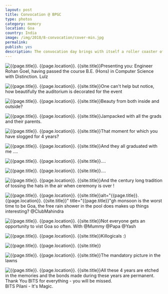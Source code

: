 ```yaml
---
layout: post
title: Convocation @ BPGC
type: photos
category: memory
location: Goa
country: India
image: /img/2018/8-convocation/cover-min.jpg 
permalink: 
publish: yes
description: The convocation day brings with itself a roller coaster of emotions and is a time for celebration and joy. The time when the grads don the graduation gown and wear the mortarboards as a sign of (academic) excellence. It is without a doubt, one of the most important moments in a person's life. 
---
```

<!-- http://compressjpeg.com -->
<!-- http://compressimage.toolur.com/ 1024, 400-->

<p class="center"><img src="{{site.baseurl}}/img/2018/8-convocation/1.jpg" alt="{{page.title}}. {{page.location}}. {{site.title}}" title="{{page.title}}">Presenting you: Engineer Rohan Goel, having passed the course B.E. (Hons) in Computer Science with Distinction. Lulz</p>

<p class="center"><img src="{{site.baseurl}}/img/2018/8-convocation/3.jpg" alt="{{page.title}}. {{page.location}}. {{site.title}}" title="{{page.title}}">One can't help but notice, how beautifully the auditorium is decorated for the event<p>

<p class="center"><img src="{{site.baseurl}}/img/2018/8-convocation/2.jpg" alt="{{page.title}}. {{page.location}}. {{site.title}}" title="{{page.title}}">Beauty from both inside and outside?</p>

<p class="center"><img src="{{site.baseurl}}/img/2018/8-convocation/3.1.jpg" alt="{{page.title}}. {{page.location}}. {{site.title}}" title="{{page.title}}">Jampacked with all the grads and their parents.</p>

<!-- <p class="center"><img src="{{site.baseurl}}/img/2018/8-convocation/4.jpg" alt="{{page.title}}. {{page.location}}. {{site.title}}" title="{{page.title}}">This is the terrain that you're greeted with at the base of the hill - it definitely will be one heck of a trek?</p> -->


<p class="center"><img src="{{site.baseurl}}/img/2018/8-convocation/5.1.jpg" alt="{{page.title}}. {{page.location}}. {{site.title}}" title="{{page.title}}">That moment for which you have slogged for 4 years?</p>

<p class="center"><img src="{{site.baseurl}}/img/2018/8-convocation/5.jpg" alt="{{page.title}}. {{page.location}}. {{site.title}}" title="{{page.title}}">And they all graduated with me ....</p>

<p class="center"><img src="{{site.baseurl}}/img/2018/8-convocation/6.jpg" alt="{{page.title}}. {{page.location}}. {{site.title}}" title="{{page.title}}">....</p>

<p class="center"><img src="{{site.baseurl}}/img/2018/8-convocation/7.jpg" alt="{{page.title}}. {{page.location}}. {{site.title}}" title="{{page.title}}">....</p>

<p class="center"><img src="{{site.baseurl}}/img/2018/8-convocation/8.1.jpg" alt="{{page.title}}. {{page.location}}. {{site.title}}" title="{{page.title}}">And the century long tradition of tossing the hats in the air when ceremony is over !</p>

<p class="center"><img src="{{site.baseurl}}/img/2018/8-convocation/8.jpg" alt="{{page.title}}. {{page.location}}. {{site.title}}" title="{{page.title}}">alt="{{page.title}}. {{page.location}}. {{site.title}}" title="{{page.title}}"gh monsoon is the worst time to be Goa, the free rain shower in the pool does makes up things interesting? @ClubMahindra</p>

<p class="center"><img src="{{site.baseurl}}/img/2018/8-convocation/9.jpg" alt="{{page.title}}. {{page.location}}. {{site.title}}" title="{{page.title}}">Not everyone gets an opportunity to vist Goa so often. With @Mummy @Papa @Yash</p>

<p class="center"><img src="{{site.baseurl}}/img/2018/8-convocation/11.jpg" alt="{{page.title}}. {{page.location}}. {{site.title}}" title="{{page.title}}">Killogicals :)</p>

<p class="center"><img src="{{site.baseurl}}/img/2018/8-convocation/10.jpg" alt="{{page.title}}. {{page.location}}. {{site.title}}" title="{{page.title}}"></p>

<p class="center"><img src="{{site.baseurl}}/img/2018/8-convocation/12.jpg" alt="{{page.title}}. {{page.location}}. {{site.title}}" title="{{page.title}}">The mandatory picture in the lawns</p>

<p class="center"><img src="{{site.baseurl}}/img/2018/8-convocation/13.jpg" alt="{{page.title}}. {{page.location}}. {{site.title}}" title="{{page.title}}">All these 4 years are etched in the memories and the bonds made during these years are permanent. Thank You BITS for everything - you will be missed. <br>BITS Pilani - It's Magic.</p>

